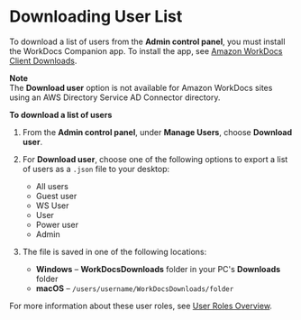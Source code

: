 # Downloading User List<a name="download-user"></a>

To download a list of users from the **Admin control panel**, you must install the WorkDocs Companion app\. To install the app, see [Amazon WorkDocs Client Downloads](https://amazonworkdocs.com/en/clients)\.

**Note**  
The **Download user** option is not available for Amazon WorkDocs sites using an AWS Directory Service AD Connector directory\.

**To download a list of users**

1. From the **Admin control panel**, under **Manage Users**, choose **Download user**\.

1. For **Download user**, choose one of the following options to export a list of users as a `.json` file to your desktop:
   + All users
   + Guest user
   + WS User
   + User
   + Power user
   + Admin

1. The file is saved in one of the following locations:
   + **Windows** – **WorkDocsDownloads** folder in your PC's **Downloads** folder
   + **macOS** – `/users/username/WorkDocsDownloads/folder`

For more information about these user roles, see [User Roles Overview](users_ovw.md)\.